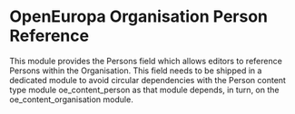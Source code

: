 # OpenEuropa Organisation Person Reference

This module provides the Persons field which allows editors to reference Persons within the Organisation.
This field needs to be shipped in a dedicated module to avoid circular dependencies with the Person content type module
oe_content_person as that module depends, in turn, on the oe_content_organisation module.
